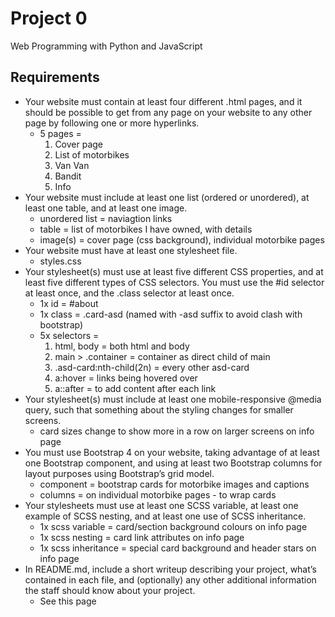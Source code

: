 # Project 0

Web Programming with Python and JavaScript

## Requirements

- Your website must contain at least four different .html pages, and it should be possible to get from any page on your website to any other page by following one or more hyperlinks.
  - 5 pages =
     1. Cover page
     2. List of motorbikes
     3. Van Van
     4. Bandit
     5. Info
- Your website must include at least one list (ordered or unordered), at least one table, and at least one image.
  - unordered list = naviagtion links
  - table = list of motorbikes I have owned, with details
  - image(s) = cover page (css background), individual motorbike pages
- Your website must have at least one stylesheet file.
  - styles.css
- Your stylesheet(s) must use at least five different CSS properties, and at least five different types of CSS selectors. You must use the #id selector at least once, and the .class selector at least once.
  - 1x id = #about
  - 1x class = .card-asd (named with -asd suffix to avoid clash with bootstrap)
  - 5x selectors =
    1. html, body = both html and body
    2. main > .container = container as direct child of main
    3. .asd-card:nth-child(2n) = every other asd-card
    4. a:hover = links being hovered over
    5. a::after = to add content after each link
- Your stylesheet(s) must include at least one mobile-responsive @media query, such that something about the styling changes for smaller screens.
  - card sizes change to show more in a row on larger screens on info page
- You must use Bootstrap 4 on your website, taking advantage of at least one Bootstrap component, and using at least two Bootstrap columns for layout purposes using Bootstrap’s grid model.
  - component = bootstrap cards for motorbike images and captions
  - columns = on individual motorbike pages - to wrap cards
- Your stylesheets must use at least one SCSS variable, at least one example of SCSS nesting, and at least one use of SCSS inheritance.
  - 1x scss variable = card/section background colours on info page
  - 1x scss nesting = card link attributes on info page
  - 1x scss inheritance = special card background and header stars on info page
- In README.md, include a short writeup describing your project, what’s contained in each file, and (optionally) any other additional information the staff should know about your project.
  - See this page
